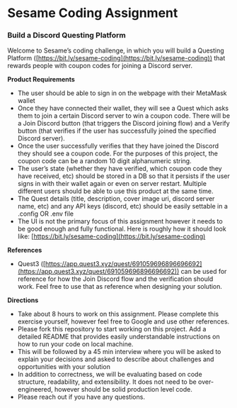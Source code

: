 # Sesame Coding Assignment

### Build a Discord Questing Platform

Welcome to Sesame’s coding challenge, in which you will build a Questing Platform ([https://bit.ly/sesame-coding](https://bit.ly/sesame-coding)) that rewards people with coupon codes for joining a Discord server.

**Product Requirements**

- The user should be able to sign in on the webpage with their MetaMask wallet
- Once they have connected their wallet, they will see a Quest which asks them to join a certain Discord server to win a coupon code. There will be a Join Discord button (that triggers the Discord joining flow) and a Verify button (that verifies if the user has successfully joined the specified Discord server).
- Once the user successfully verifies that they have joined the Discord they should see a coupon code. For the purposes of this project, the coupon code can be a random 10 digit alphanumeric string.
- The user’s state (whether they have verified, which coupon code they have received, etc) should be stored in a DB so that it persists if the user signs in with their wallet again or even on server restart. Multiple different users should be able to use this product at the same time.
- The Quest details (title, description, cover image uri, discord server name, etc) and any API keys (discord, etc) should be easily settable in a .config OR .env file
- The UI is not the primary focus of this assignment however it needs to be good enough and fully functional. Here is roughly how it should look like: [https://bit.ly/sesame-coding](https://bit.ly/sesame-coding)

**References**

- Quest3 ([https://app.quest3.xyz/quest/691059696896696692](https://app.quest3.xyz/quest/691059696896696692)) can be used for reference for how the Join Discord flow and the verification should work. Feel free to use that as reference when designing your solution.

**Directions**

- Take about 8 hours to work on this assignment. Please complete this exercise yourself, however feel free to Google and use other references.
- Please fork this repository to start working on this project. Add a detailed README that provides easily understandable instructions on how to run your code on local machine.
- This will be followed by a 45 min interview where you will be asked to explain your decisions and asked to describe about challenges and opportunities with your solution
- In addition to correctness, we will be evaluating based on code structure, readability, and extensibility. It does not need to be over-engineered, however should be solid production level code.
- Please reach out if you have any questions.
